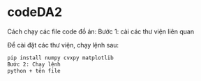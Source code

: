 # codeDA2
Cách chạy các file code đồ án:
Bước 1: cài các thư viện liên quan

Để cài đặt các thư viện, chạy lệnh sau:

```bash
pip install numpy cvxpy matplotlib
Bước 2: Chạy lệnh
python + tên file


